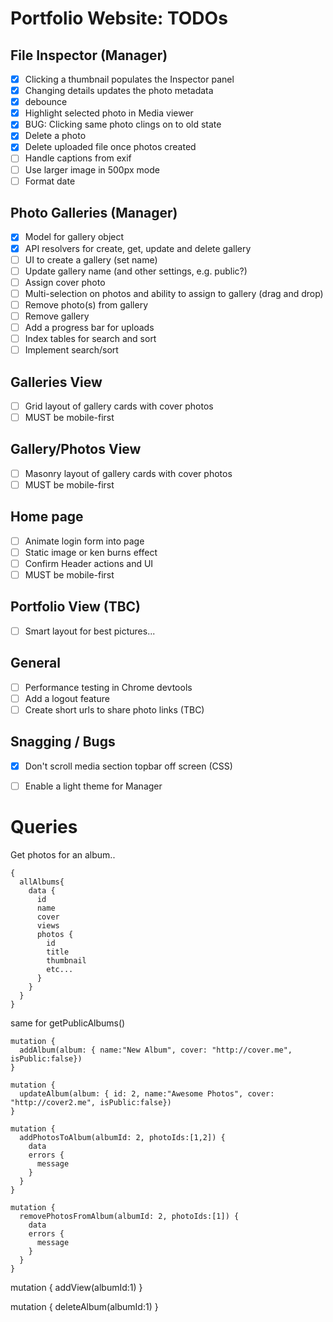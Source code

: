 # Portfolio Website: TODOs

## File Inspector (Manager)
* [x] Clicking a thumbnail populates the Inspector panel
* [x] Changing details updates the photo metadata
* [x] debounce
* [x] Highlight selected photo in Media viewer
* [x] BUG: Clicking same photo clings on to old state
* [x] Delete a photo
* [x] Delete uploaded file once photos created
* [ ] Handle captions from exif
* [ ] Use larger image in 500px mode
* [ ] Format date

## Photo Galleries (Manager)
* [x] Model for gallery object
* [x] API resolvers for create, get, update and delete gallery
* [ ] UI to create a gallery (set name)
* [ ] Update gallery name (and other settings, e.g. public?)
* [ ] Assign cover photo
* [ ] Multi-selection on photos and ability to assign to gallery (drag and drop)
* [ ] Remove photo(s) from gallery
* [ ] Remove gallery
* [ ] Add a progress bar for uploads
* [ ] Index tables for search and sort
* [ ] Implement search/sort

## Galleries View
* [ ] Grid layout of gallery cards with cover photos
* [ ] MUST be mobile-first

## Gallery/Photos View
* [ ] Masonry layout of gallery cards with cover photos
* [ ] MUST be mobile-first

## Home page
* [ ] Animate login form into page
* [ ] Static image or ken burns effect
* [ ] Confirm Header actions and UI
* [ ] MUST be mobile-first

## Portfolio View (TBC)
* [ ] Smart layout for best pictures...

## General
* [ ] Performance testing in Chrome devtools
* [ ] Add a logout feature
* [ ] Create short urls to share photo links (TBC)

## Snagging / Bugs
* [x] Don't scroll media section topbar off screen (CSS)
* [ ] Enable a light theme for Manager


# Queries

Get photos for an album..
```
{
  allAlbums{
    data {
      id
      name
      cover
      views
      photos {
        id
        title
        thumbnail
        etc...
      }
    }
  }
}
```
same for getPublicAlbums()

```
mutation {
  addAlbum(album: { name:"New Album", cover: "http://cover.me", isPublic:false})
}
```

```
mutation {
  updateAlbum(album: { id: 2, name:"Awesome Photos", cover: "http://cover2.me", isPublic:false})
}
```

```
mutation {
  addPhotosToAlbum(albumId: 2, photoIds:[1,2]) {
    data
    errors {
      message
    }
  }
}
```

```
mutation {
  removePhotosFromAlbum(albumId: 2, photoIds:[1]) {
    data
    errors {
      message
    }
  }
}
```

mutation {
  addView(albumId:1)
}

mutation {
  deleteAlbum(albumId:1)
}